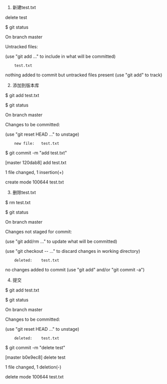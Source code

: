 1. 新建test.txt


delete test


$ git status

On branch master

Untracked files:

  (use "git add 
<file>
..." to include in what will be committed)


        test.txt


nothing added to commit but untracked files present (use "git add" to track)


2. 添加到版本库


$ git add test.txt

$ git status

On branch master

Changes to be committed:

  (use "git reset HEAD 
<file>
..." to unstage)


        new file:   test.txt

$ git commit -m "add test.txt"

[master 120dab8] add test.txt

 1 file changed, 1 insertion(+)

 create mode 100644 test.txt


3. 删除test.txt


$ rm test.txt

$ git status

On branch master

Changes not staged for commit:

  (use "git add/rm 
<file>
..." to update what will be committed)

  (use "git checkout -- 
<file>
..." to discard changes in working directory)


        deleted:    test.txt


no changes added to commit (use "git add" and/or "git commit -a")


4. 提交


$ git add test.txt

$ git status

On branch master

Changes to be committed:

  (use "git reset HEAD 
<file>
..." to unstage)


        deleted:    test.txt

$ git commit -m "delete test"

[master b0e9ec8] delete test

 1 file changed, 1 deletion(-)

 delete mode 100644 test.txt

